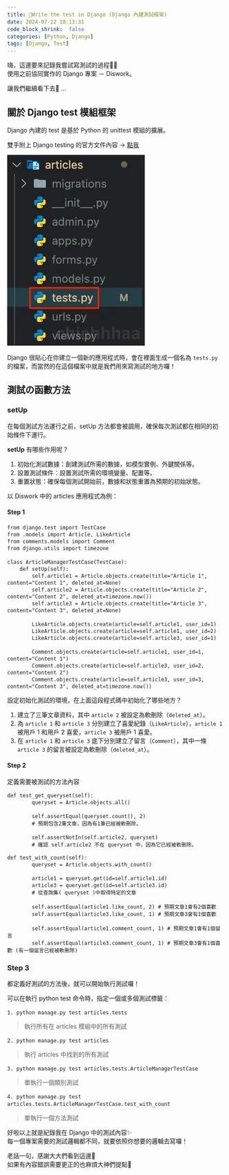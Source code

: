```yaml
---
title: 📄Write the test in Django (Django 內建測試框架)
date: 2024-07-22 18:13:31
code_block_shrink:  false
categories: [Python, Django]
tags: [Django, Test]
---
```

嗨，這邊要來記錄我嘗試寫測試的過程🙌🏻 <br/>
使用之前協同實作的 Django 專案 － Diswork。

讓我們繼續看下去👀 ...
<!-- more -->

## 關於 Django test 模組框架
Django 內建的 test 是基於 Python 的 unittest 模組的擴展。

雙手附上 Django testing 的官方文件內容 -> [點我](https://docs.djangoproject.com/en/5.0/topics/testing/overview/#running-tests)

![tests](https://github.com/chiehhhaa/picx-images-hosting/raw/master/tests.7ljw11bw2k.webp)

Django 很貼心在你建立一個新的應用程式時，會在裡面生成一個名為 `tests.py` 的檔案，而當然的在這個檔案中就是我們用來寫測試的地方囉！

## 測試の函數方法

### setUp
在每個測試方法運行之前，setUp 方法都會被調用，確保每次測試都在相同的初始條件下運行。

**setUp** 有哪些作用呢？
1. 初始化測試數據：創建測試所需的數據，如模型實例、外鍵關係等。
2. 設置測試條件：設置測試所需的環境變量、配置等。
3. 重置狀態：確保每個測試開始前，數據和狀態重置為預期的初始狀態。

以 Diswork 中的 articles 應用程式為例：
#### Step 1
```python=
from django.test import TestCase
from .models import Article, LikeArticle
from comments.models import Comment
from django.utils import timezone

class ArticleManagerTestCase(TestCase):
    def setUp(self):
        self.article1 = Article.objects.create(title="Article 1", content="Content 1", deleted_at=None)
        self.article2 = Article.objects.create(title="Article 2", content="Content 2", deleted_at=timezone.now())
        self.article3 = Article.objects.create(title="Article 3", content="Content 3", deleted_at=None)

        LikeArticle.objects.create(article=self.article1, user_id=1)
        LikeArticle.objects.create(article=self.article1, user_id=2)
        LikeArticle.objects.create(article=self.article3, user_id=1)

        Comment.objects.create(article=self.article1, user_id=1, content="Content 1")
        Comment.objects.create(article=self.article3, user_id=2, content="Content 2")
        Comment.objects.create(article=self.article3, user_id=3, content="Content 3", deleted_at=timezone.now())
```

設定初始化測試的環境，在上面這段程式碼中初始化了哪些地方？

1. 建立了三筆文章資料，其中 `article 2` 被設定為軟刪除（`deleted_at`）。
2. 為 `article 1` 和 `article 3` 分別建立了喜愛紀錄（`LikeArticle`），`article 1` 被用戶 1 和用戶 2 喜愛，`article 3` 被用戶 1 喜愛。
3. 在 `article 1` 和 `article 3` 底下分別建立了留言（`Comment`），其中一條 `article 3` 的留言被設定為軟刪除（`deleted_at`）。

#### Step 2
定義需要被測試的方法內容
```python=
def test_get_queryset(self):
        queryset = Article.objects.all()
        
        self.assertEqual(queryset.count(), 2) 
        # 預期包含2筆文章，因為有1筆已經被軟刪除。
        
        self.assertNotIn(self.article2, queryset) 
        # 確認 self.article2 不在 queryset 中，因為它已經被軟刪除。
```
```python=
def test_with_count(self):
        queryset = Article.objects.with_count()
        
        article1 = queryset.get(id=self.article1.id)
        article3 = queryset.get(id=self.article3.id)
        # 從查詢集( queryset )中取得特定的文章

        self.assertEqual(article1.like_count, 2) # 預期文章1會有2個喜歡
        self.assertEqual(article3.like_count, 1) # 預期文章3會有1個喜歡

        self.assertEqual(article1.comment_count, 1) # 預期文章1會有1個留言 
        self.assertEqual(article3.comment_count, 1) # 預期文章3會有1個喜歡 (有一個留言已經被軟刪除)
```

### Step 3

都定義好測試的方法後，就可以開始執行測試囉！

可以在執行 python test 命令時，指定一個或多個測試標籤：

`1. python manage.py test articles.tests`
> 執行所有在 articles 模組中的所有測試

`2. python manage.py test articles`
> 執行 articles 中找到的所有測試

`3. python manage.py test articles.tests.ArticleManagerTestCase`
> 單執行一個類別測試

`4. python manage.py test articles.tests.ArticleManagerTestCase.test_with_count`
> 單執行一個方法測試


好啦以上就是紀錄我在 Django 中的測試內容✨<br/>
每一個專案需要的測試邏輯都不同，就要依照你想要的邏輯去寫囉！

老話一句，感謝大大們看到這邊🥹 <br/>
如果有內容錯誤需要更正的也麻煩大神們提點🫡



